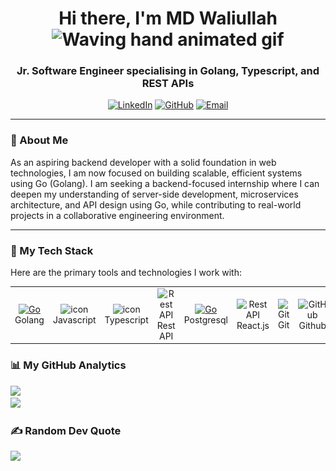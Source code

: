 <div align="center">
  
  <h1>
    Hi there, I'm MD Waliullah
    <img src="https://raw.githubusercontent.com/nixin72/nixin72/master/wave.gif" alt="Waving hand animated gif" width="45" height="45" />
  </h1>
  
  <h3>Jr. Software Engineer specialising in Golang, Typescript, and REST APIs</h3>
  
  <p>
    <a href="https://www.linkedin.com/in/engwaliullah/"><img alt="LinkedIn" src="https://img.shields.io/badge/LinkedIn-0A66C2?style=for-the-badge&logo=linkedin&logoColor=white"></a>
    <a href="https://github.com/gowaliullah"><img alt="GitHub" src="https://img.shields.io/badge/GitHub-181717?style=for-the-badge&logo=github&logoColor=white"></a>
    <a href="mailto:waliullah9099@gmail.com"><img alt="Email" src="https://img.shields.io/badge/Gmail-D14836?style=for-the-badge&logo=gmail&logoColor=white"></a>
  </p>

</div>

---
<!--

<p align="center">
<img src="https://komarev.com/ghpvc/?username=SohelIslamImran&label=Profile%20views&color=0e75b6&style=flat" alt="SohelIslamImran" />
</p>

 -->


### 🤔 About Me
As an aspiring backend developer with a solid foundation in web technologies, I am now focused on building scalable, efficient systems using Go (Golang). I am seeking a backend-focused internship where I can deepen my understanding of server-side development, microservices architecture, and API design using Go, while contributing to real-world projects in a collaborative engineering environment.

---

### 🚀 My Tech Stack

Here are the primary tools and technologies I work with:
<table align="center">
  <tr>
    <td align="center" width="96">
      <a href="#macropower-tech">
        <img src="https://skillicons.dev/icons?i=go" width="45" height="45" alt="Go" />
      </a>
      <br>Golang
    </td>
    <td align="center" width="96">
        <img src="https://techstack-generator.vercel.app/js-icon.svg" alt="icon" width="95" height="65" />
      <br>Javascript
    </td>
    <td align="center" width="96">
        <img src="https://techstack-generator.vercel.app/ts-icon.svg" alt="icon" width="95" height="65" />
      <br>Typescript
    </td>
          <td align="center" width="96">
        <img src="https://techstack-generator.vercel.app/restapi-icon.svg" width="85" height="65" alt="Rest API" />
      <br>Rest API
    </td>
     <td align="center" width="96">
      <a href="#macropower-tech">
        <img src="https://skillicons.dev/icons?i=postgresql" width="45" height="45" alt="Go" />
      </a>
      <br>Postgresql
    </td>
    <td align="center" width="96">
        <img src="https://techstack-generator.vercel.app/react-icon.svg" width="65" height="65" alt="Rest API" />
      <br>React.js
    </td>
    <td align="center" width="96">
        <img src="https://skillicons.dev/icons?i=git" width="48" height="48" alt="Git" />
      <br>Git
    </td>
     <td align="center" width="96">
        <img src="https://techstack-generator.vercel.app/github-icon.svg" width="65" height="65" alt="GitHub" />
      <br>Github
    </td>
     <td align="center" width="96">
        <img src="https://skillicons.dev/icons?i=postman" width="48" height="65" alt="Postman" />
      <br>Postman
    </td>
        <td align="center" width="96">
        <img src="https://github.com/roniahamed/roniahamed/blob/main/img/vs-code.gif" width="45" height="45" alt="jquery" />
      <br>Vs-Code
    </td>
  </tr>
</table>



### 📊 My GitHub Analytics

<!--   <a href="https://github.com/anuraghazra/github-readme-stats">
<p align="">
    <img alt="Waliullah's GitHub Stats" src="https://github-readme-stats.vercel.app/api?username=engWaliullah&show_icons=true&theme=tokyonight&icon_color=79ff97&hide_border=true&count_private=true" />
</p>

# 📊 GitHub Stats:
![](https://github-readme-streak-stats.herokuapp.com/?user=waliullah9099&theme=vue-dark&hide_border=true)<br/>
![](https://github-readme-stats.vercel.app/api/top-langs/?username=waliullah9099&theme=vue-dark&hide_border=true&include_all_commits=true&count_private=true&layout=compact)


  <a href="https://github.com/anuraghazra/github-readme-stats">
    <img alt="Waliullah's Top Languages" src="https://github-readme-stats.vercel.app/api/top-langs/?username=gowaliullah&layout=compact&theme=tokyonight&langs_count=8&hide_border=true" />
  </a>
  </a> -->

![](https://github-readme-streak-stats.herokuapp.com/?user=gowaliullah&theme=vue-dark&hide_border=true) <br/>
        <!--START_SECTION:waka-->
        <!--END_SECTION:waka-->
![](https://github-readme-stats.vercel.app/api/top-langs/?username=gowaliullah&theme=vue-dark&hide_border=true&include_all_commits=true&count_private=true&layout=compact)



### ✍️ Random Dev Quote
![](https://quotes-github-readme.vercel.app/api?type=horizontal&theme=radical)
<!-- <p align="center">
  <a href="https://github-readme-streak-stats.herokuapp.com">
    <img alt="GitHub Streak" src="https://github-readme-streak-stats.herokuapp.com/?user=engWaliullah&theme=tokyonight&hide_border=true" />
  </a>
</p> -->







<!--

<img align="center" alt="Coding" width="100%" src="https://github.com/user-attachments/assets/2885f670-60da-47b5-92d0-52e3058a60c8)" />


# 💻 Tech Stack:
![JavaScript](https://img.shields.io/badge/javascript-%23323330.svg?style=for-the-badge&logo=javascript&logoColor=%23F7DF1E) ![TypeScript](https://img.shields.io/badge/typescript-%230db7ed.svg?style=for-the-badge&logo=typescript&logoColor=%5A0EF8) ![React](https://img.shields.io/badge/react-%2320232a.svg?style=for-the-badge&logo=react&logoColor=%2361DAFB) ![Redux](https://img.shields.io/badge/redux-%23593d88.svg?style=for-the-badge&logo=redux&logoColor=white) ![Next JS](https://img.shields.io/badge/Next-black?style=for-the-badge&logo=next.js&logoColor=white)  ![TailwindCSS](https://img.shields.io/badge/tailwindcss-%2338B2AC.svg?style=for-the-badge&logo=tailwind-css&logoColor=white) ![JWT](https://img.shields.io/badge/JWT-black?style=for-the-badge&logo=JSON%20web%20tokens) ![GIT](https://img.shields.io/badge/Git-fc6d26?style=for-the-badge&logo=git&logoColor=white)  ![NodeJS](https://img.shields.io/badge/node.js-6DA55F?style=for-the-badge&logo=node.js&logoColor=white) ![Express.js](https://img.shields.io/badge/express.js-%23404d59.svg?style=for-the-badge&logo=express&logoColor=%2361DAFB) ![MongoDB](https://img.shields.io/badge/MongoDB-%234ea94b.svg?style=for-the-badge&logo=mongodb&logoColor=white) ![Mongoose](https://img.shields.io/badge/Mongoose-FF6C39.svg?style=for-the-badge&logo=Mongoose&logoColor=white)

## 🌐 Socials:
[![Facebook](https://img.shields.io/badge/Facebook-%231877F2.svg?logo=Facebook&logoColor=white)](https://facebook.com/eng.waliullah) [![LinkedIn](https://img.shields.io/badge/LinkedIn-%230077B5.svg?logo=linkedin&logoColor=white)](https://linkedin.com/in/eng-waliullah) ]

# 📊 GitHub Stats:
![](https://github-readme-streak-stats.herokuapp.com/?user=waliullah9099&theme=vue-dark&hide_border=true)<br/>
![](https://github-readme-stats.vercel.app/api/top-langs/?username=waliullah9099&theme=vue-dark&hide_border=true&include_all_commits=true&count_private=true&layout=compact)

<!--
### ✍️ Random Dev Quote
![](https://quotes-github-readme.vercel.app/api?type=horizontal&theme=radical)

<!-- Proudly created with GPRM ( https://gprm.itsvg.in ) -->
